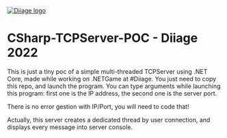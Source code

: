 [![Diiage logo](http://diiage.cucdb.fr/wp-content/uploads/sites/4/2014/10/diiage-couleur1.png)](http://diiage.cucdb.fr/)

# CSharp-TCPServer-POC - Diiage 2022

This is just a tiny poc of a simple multi-threaded TCPServer using .NET Core, made while working on .NETGame at #Diiage.
You just need to copy this repo, and launch the program.
You can type arguments while launching this program: first one is the IP address, the second one is the server port.

There is no error gestion with IP/Port, you will need to code that!

Actually, this server creates a dedicated thread by user connection, and displays every message into server console.
